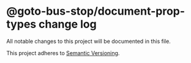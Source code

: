 # @goto-bus-stop/document-prop-types change log

All notable changes to this project will be documented in this file.

This project adheres to [Semantic Versioning](http://semver.org/).
